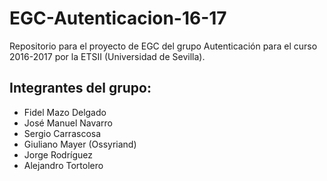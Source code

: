 ﻿EGC-Autenticacion-16-17
=======================

Repositorio para el proyecto de EGC del grupo Autenticación para el curso 2016-2017 por la ETSII (Universidad de Sevilla).

## Integrantes del grupo:
 
* Fidel Mazo Delgado
* José Manuel Navarro
* Sergio Carrascosa
* Giuliano Mayer (Ossyriand)
* Jorge Rodríguez
* Alejandro Tortolero

